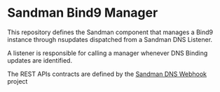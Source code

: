 # Sandman Bind9 Manager

This repository defines the Sandman component that manages a Bind9 instance through nsupdates dispatched from a Sandman DNS Listener.

A listener is responsible for calling a manager whenever DNS Binding updates are identified. 

The REST APIs contracts are defined by the [Sandman DNS Webhook](https://github.com/labbsr0x/sandman-dns-webhook) project